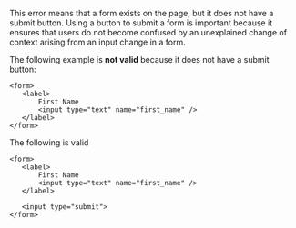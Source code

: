 This error means that a form exists on the page, but it does not have a submit button.  Using a button to submit a form is important because it ensures that users do not become confused by an unexplained change of context arising from an input change in a form.


The following example is **not valid** because it does not have a submit button:

```
<form>
   <label>
       First Name
       <input type="text" name="first_name" />
   </label>
</form>
```

The following is valid

```
<form>
   <label>
       First Name
       <input type="text" name="first_name" />
   </label>
   
   <input type="submit">
</form>
```

